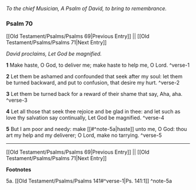 *To the chief Musician, A Psalm of David, to bring to remembrance.*

### Psalm 70

[[Old Testament/Psalms/Psalms 69|Previous Entry]]  ||  [[Old Testament/Psalms/Psalms 71|Next Entry]]

*David proclaims, Let God be magnified.*

**1**  Make haste, O God, to deliver me; make haste to help me, O Lord. ^verse-1

**2**  Let them be ashamed and confounded that seek after my soul: let them be turned backward, and put to confusion, that desire my hurt. ^verse-2

**3**  Let them be turned back for a reward of their shame that say, Aha, aha. ^verse-3

**4**  Let all those that seek thee rejoice and be glad in thee: and let such as love thy salvation say continually, Let God be magnified. ^verse-4

**5**  But I am poor and needy: make [[#^note-5a|haste]] unto me, O God: thou art my help and my deliverer; O Lord, make no tarrying. ^verse-5


---
[[Old Testament/Psalms/Psalms 69|Previous Entry]]  ||  [[Old Testament/Psalms/Psalms 71|Next Entry]]


**Footnotes**


5a. [[Old Testament/Psalms/Psalms 141#^verse-1|Ps. 141:1]] ^note-5a